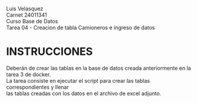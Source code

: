 Luis Velasquez  
Carnet 24011341  
Curso Base de Datos  
Tarea 04 - Creacion de tabla Camioneros e ingreso de datos  

# INSTRUCCIONES

Deberán de crear las tablas en la base de datos creada anteriormente en la tarea 3 de docker.  
La tarea consiste en ejecutar el script para crear las tablas correspondientes y llenar  
las tablas creadas con los datos en el archivo de excel adjunto.